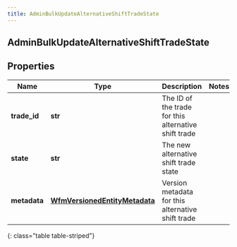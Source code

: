 ```yaml
---
title: AdminBulkUpdateAlternativeShiftTradeState
---
```

## AdminBulkUpdateAlternativeShiftTradeState

## Properties

|Name | Type | Description | Notes|
|------------ | ------------- | ------------- | -------------|
| **trade_id** | **str** | The ID of the trade for this alternative shift trade | |
| **state** | **str** | The new alternative shift trade state | |
| **metadata** | [**WfmVersionedEntityMetadata**](WfmVersionedEntityMetadata.html) | Version metadata for this alternative shift trade | |
{: class="table table-striped"}


